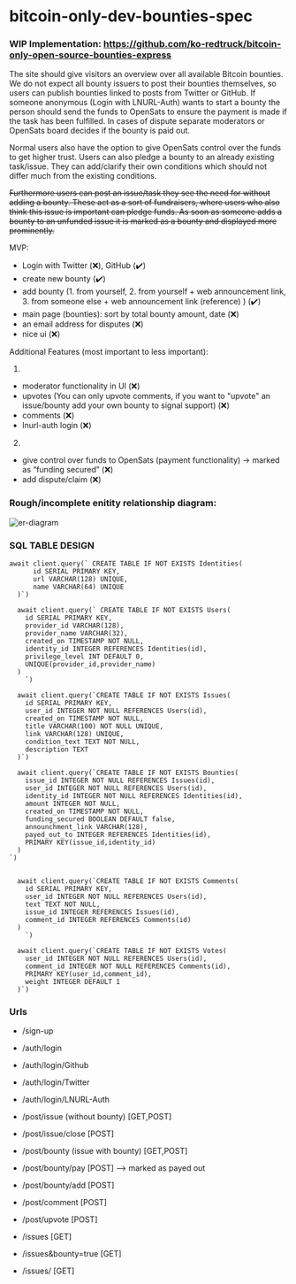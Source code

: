 # bitcoin-only-dev-bounties-spec
### WIP Implementation: https://github.com/ko-redtruck/bitcoin-only-open-source-bounties-express
The site should give visitors an overview over all available Bitcoin bounties. We do not expect all bounty issuers to post their bounties themselves, so users can publish bounties linked to posts from Twitter or GitHub. If someone anonymous (Login with LNURL-Auth) wants to start a bounty the person should send the funds to OpenSats to ensure the payment is made if the task has been fulfilled. In cases of dispute separate moderators or OpenSats board decides if the bounty is paid out. 

Normal users also have the option to give OpenSats control over the funds to get higher trust. Users can also pledge a bounty to an already existing task/issue. They can add/clarify their own conditions which should not differ much from the existing conditions.

~~Furthermore users can post an issue/task they see the need for without adding a bounty. These act as a sort of fundraisers, where users who also think this issue is important can pledge funds. As soon as someone adds a bounty to an unfunded issue it is marked as a bounty and displayed more prominently.~~


MVP:
- Login with Twitter (:x:), GitHub (:heavy_check_mark:)
- create new bounty (:heavy_check_mark:)
- add bounty (1. from yourself, 2. from yourself + web announcement link, 3. from someone else + web announcement link (reference) ) (:heavy_check_mark:)
- main page (bounties): sort by total bounty amount, date (:x:)
- an email address for disputes (:x:)
- nice ui (:x:)

Additional Features (most important to less important):

1)
- moderator functionality in UI (:x:)
- upvotes (You can only upvote comments, if you want to "upvote" an issue/bounty add your own bounty to signal support) (:x:)
- comments (:x:)
- lnurl-auth login (:x:)

2)
- give control over funds to OpenSats (payment functionality) → marked as “funding secured” (:x:)
- add dispute/claim (:x:)

### Rough/incomplete enitity relationship diagram:

![er-diagram](https://user-images.githubusercontent.com/24638508/121535868-d3f92d00-ca02-11eb-9d9e-10c0af5dd9b6.png)

### SQL TABLE DESIGN
```
await client.query(` CREATE TABLE IF NOT EXISTS Identities(
      id SERIAL PRIMARY KEY,
      url VARCHAR(128) UNIQUE,
      name VARCHAR(64) UNIQUE
  )`)

  await client.query(` CREATE TABLE IF NOT EXISTS Users(
    id SERIAL PRIMARY KEY,
    provider_id VARCHAR(128),
    provider_name VARCHAR(32),
    created_on TIMESTAMP NOT NULL,
    identity_id INTEGER REFERENCES Identities(id),
    privilege_level INT DEFAULT 0,
    UNIQUE(provider_id,provider_name)
  )
    `)

  await client.query(`CREATE TABLE IF NOT EXISTS Issues(
    id SERIAL PRIMARY KEY,
    user_id INTEGER NOT NULL REFERENCES Users(id),
    created_on TIMESTAMP NOT NULL,
    title VARCHAR(100) NOT NULL UNIQUE,
    link VARCHAR(128) UNIQUE,
    condition_text TEXT NOT NULL,
    description TEXT
  )`)

  await client.query(`CREATE TABLE IF NOT EXISTS Bounties(
    issue_id INTEGER NOT NULL REFERENCES Issues(id),
    user_id INTEGER NOT NULL REFERENCES Users(id),
    identity_id INTEGER NOT NULL REFERENCES Identities(id),
    amount INTEGER NOT NULL,
    created_on TIMESTAMP NOT NULL,
    funding_secured BOOLEAN DEFAULT false,
    announchment_link VARCHAR(128),
    payed_out_to INTEGER REFERENCES Identities(id),
    PRIMARY KEY(issue_id,identity_id)
  )
`)


  await client.query(`CREATE TABLE IF NOT EXISTS Comments(
    id SERIAL PRIMARY KEY,
    user_id INTEGER NOT NULL REFERENCES Users(id),
    text TEXT NOT NULL,
    issue_id INTEGER REFERENCES Issues(id),
    comment_id INTEGER REFERENCES Comments(id)
  )
    `)

  await client.query(`CREATE TABLE IF NOT EXISTS Votes(
    user_id INTEGER NOT NULL REFERENCES Users(id),
    comment_id INTEGER NOT NULL REFERENCES Comments(id),
    PRIMARY KEY(user_id,comment_id),
    weight INTEGER DEFAULT 1
  )`)
```

### Urls
- /sign-up
- /auth/login 
- /auth/login/Github
- /auth/login/Twitter
- /auth/login/LNURL-Auth

- /post/issue (without bounty) [GET,POST]
- /post/issue/close [POST]
- /post/bounty (issue with bounty) [GET,POST]
- /post/bounty/pay [POST] --> marked as payed out
- /post/bounty/add [POST]
- /post/comment [POST]
- /post/upvote [POST]

- /issues [GET]
- /issues&bounty=true [GET]
- /issues/<id> [GET]
